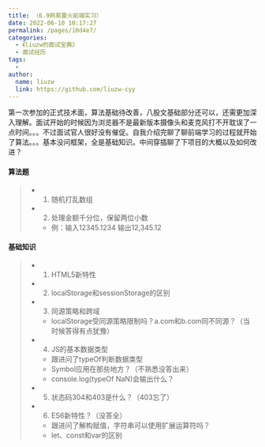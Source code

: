 ```yaml
---
title: （6.9网易雷火前端实习）
date: 2022-06-10 10:17:27
permalink: /pages/10d4e7/
categories:
  - 《liuzw的面试宝典》
  - 面试经历
tags:
  -
author:
  name: liuzw
  link: https://github.com/liuzw-cyy
---
```

第一次参加的正式技术面，算法基础待改善，八股文基础部分还可以，还需更加深入理解。面试开始的时候因为浏览器不是最新版本摄像头和麦克风打不开耽误了一点时间。。。不过面试官人很好没有催促。自我介绍完聊了聊前端学习的过程就开始了算法。。。基本没问框架，全是基础知识。中间穿插聊了下项目的大概以及如何改进？
#### 算法题
> * 1. 随机打乱数组
> * 2. 处理金额千分位，保留两位小数
>   * 例：输入12345.1234  输出12,345.12
#### 基础知识
> * 1. HTML5新特性
> * 2. localStorage和sessionStorage的区别
> * 3. 同源策略和跨域
>   * localStorage受同源策略限制吗？a.com和b.com同不同源？（当时候答得有点犹豫）
> * 4. JS的基本数据类型
>   * 跟进问了typeOf判断数据类型
>   * Symbol应用在那些地方？（不熟悉没答出来）
>   * console.log(typeOf NaN)会输出什么？
> * 5. 状态码304和403是什么？（403忘了）
> * 6. ES6新特性？（没答全）
>   * 跟进问了解构赋值，字符串可以使用扩展运算符吗？
>   * let、const和var的区别
